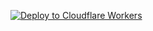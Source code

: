 [![Deploy to Cloudflare Workers](https://deploy.workers.cloudflare.com/button)](https://deploy.workers.cloudflare.com/?url=https://github.com/04842/tg-cwtb)
